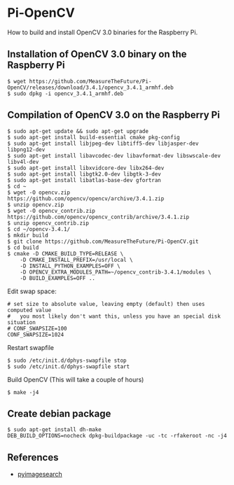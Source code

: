 # Pi-OpenCV

How to build and install OpenCV 3.0 binaries for the Raspberry Pi.

## Installation of OpenCV 3.0 binary on the Raspberry Pi

```
$ wget https://github.com/MeasureTheFuture/Pi-OpenCV/releases/download/3.4.1/opencv_3.4.1_armhf.deb
$ sudo dpkg -i opencv_3.4.1_armhf.deb
```

## Compilation of OpenCV 3.0 on the Raspberry Pi

```
$ sudo apt-get update && sudo apt-get upgrade
$ sudo apt-get install build-essential cmake pkg-config
$ sudo apt-get install libjpeg-dev libtiff5-dev libjasper-dev libpng12-dev
$ sudo apt-get install libavcodec-dev libavformat-dev libswscale-dev libv4l-dev
$ sudo apt-get install libxvidcore-dev libx264-dev
$ sudo apt-get install libgtk2.0-dev libgtk-3-dev
$ sudo apt-get install libatlas-base-dev gfortran
$ cd ~
$ wget -O opencv.zip https://github.com/opencv/opencv/archive/3.4.1.zip
$ unzip opencv.zip
$ wget -O opencv_contrib.zip https://github.com/opencv/opencv_contrib/archive/3.4.1.zip
$ unzip opencv_contrib.zip
$ cd ~/opencv-3.4.1/
$ mkdir build
$ git clone https://github.com/MeasureTheFuture/Pi-OpenCV.git
$ cd build
$ cmake -D CMAKE_BUILD_TYPE=RELEASE \
    -D CMAKE_INSTALL_PREFIX=/usr/local \
    -D INSTALL_PYTHON_EXAMPLES=OFF \
    -D OPENCV_EXTRA_MODULES_PATH=~/opencv_contrib-3.4.1/modules \
    -D BUILD_EXAMPLES=OFF ..
```

Edit swap space:
```
# set size to absolute value, leaving empty (default) then uses computed value
#   you most likely don't want this, unless you have an special disk situation
# CONF_SWAPSIZE=100
CONF_SWAPSIZE=1024
```
Restart swapfile
```
$ sudo /etc/init.d/dphys-swapfile stop
$ sudo /etc/init.d/dphys-swapfile start
```

Build OpenCV (This will take a couple of hours)
```
$ make -j4
```

## Create debian package
```
$ sudo apt-get install dh-make
DEB_BUILD_OPTIONS=nocheck dpkg-buildpackage -uc -tc -rfakeroot -nc -j4
```

## References
* [pyimagesearch](https://www.pyimagesearch.com/2017/09/04/raspbian-stretch-install-opencv-3-python-on-your-raspberry-pi/)